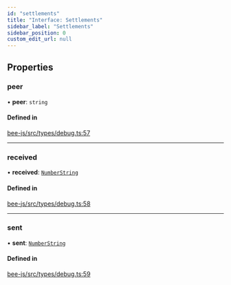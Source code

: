 ```yaml
---
id: "settlements"
title: "Interface: Settlements"
sidebar_label: "Settlements"
sidebar_position: 0
custom_edit_url: null
---
```


## Properties

### peer

• **peer**: `string`

#### Defined in

[bee-js/src/types/debug.ts:57](https://github.com/ethersphere/bee-js/blob/5b112bf/src/types/debug.ts#L57)

___

### received

• **received**: [`NumberString`](../types/numberstring.md)

#### Defined in

[bee-js/src/types/debug.ts:58](https://github.com/ethersphere/bee-js/blob/5b112bf/src/types/debug.ts#L58)

___

### sent

• **sent**: [`NumberString`](../types/numberstring.md)

#### Defined in

[bee-js/src/types/debug.ts:59](https://github.com/ethersphere/bee-js/blob/5b112bf/src/types/debug.ts#L59)
